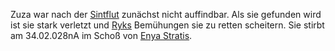 Zuza war nach der [Sintflut](../Events/die%20Sintflut.md) zunächst nicht auffindbar. Als sie gefunden wird ist sie stark verletzt und [Ryks](Fryderyk.md) Bemühungen sie zu retten scheitern. Sie stirbt am 34.02.028nA im Schoß von [Enya Stratis](../Party/Enya%20Stratis.md).